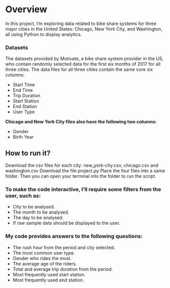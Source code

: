 
# Overview
In this project, I’m exploring data related to bike share systems for three major cities in the United States: Chicago, New York City, and Washington, all using Python to display analytics.

### Datasets

The datasets provided by Motivate, a bike share system provider in the US, who contain randomly selected data for the first six months of 2017 for all three cities. The data files for all three cities contain the same core six columns:
* Start Time
* End Time
* Trip Duration
* Start Station
* End Station
* User Type

**Chicago and New York City files also have the following two columns:**
* Gender
* Birth Year

## How to run it?
Download the csv files for each city: new_york-city.csv, chicago.csv and washington.csv
Download the file project.py 
Place the four files into a same folder. 
Then you can open your terminal into the folder to run the script.


### To make the code interactive, I’ll require some filters from the user, such as:
* City to be analysed.
* The month to be analysed.
* The day to be analysed.
* If raw sample data should be displayed to the user.

### My code provides answers to the following questions:
* The rush hour from the period and city selected.
* The most common user type.
* Gender who rides the most.
* The average age of the riders.
* Total and average trip duration from the period.
* Most frequently used start station.
* Most frequently used end station.
